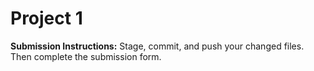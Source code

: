# Project 1

**Submission Instructions:** Stage, commit, and push your changed files. Then complete the submission form.
